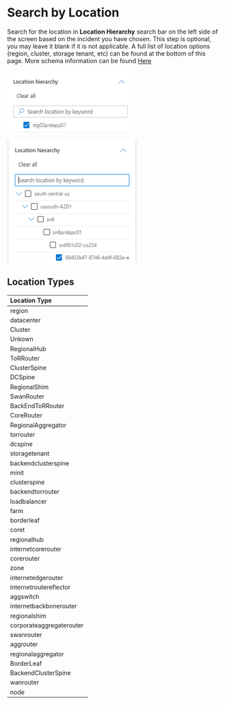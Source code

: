 # Search by Location

Search for the location in **Location Hierarchy** search bar on the left side of the screen based on the incident you have chosen. This step is optional, you may leave it blank if it is not applicable. A full list of location options (region, cluster, storage tenant, etc) can be found at the bottom of this page. More schema information can be found [Here](https://eng.ms/docs/products/fcm-engineering-hub/onboard/fcmarchitecture/kusto/kusto)
    
![alt text](media/loc_1.png)

![alt text](media/loc_2.png)


## Location Types
| Location Type |
|:--------------|
| region  |
| datacenter  |
| Cluster  |
| Unkown  |
| RegionalHub  |
| ToRRouter  |
| ClusterSpine  |
| DCSpine  |
| RegionalShim  |
| SwanRouter  |
| BackEndToRRouter  |
| CoreRouter  |
| RegionalAggregator  |
| torrouter  |
| dcspine  |
| storagetenant  |
| backendclusterspine  |
| minit  |
| clusterspine  |
| backendtorrouter  |
| loadbalancer  |
| farm  |
| borderleaf  |
| coret  |
| regionalhub  |
| internetcorerouter  |
| corerouter  |
| zone  |
| internetedgerouter  |
| internetroutereflector  |
| aggswitch  |
| internetbackbonerouter  |
| regionalshim  |
| corporateaggregaterouter  |
| swanrouter  |
| aggrouter  |
| regionalaggregator  |
| BorderLeaf  |
| BackendClusterSpine  |
| wanrouter  |
| node  |